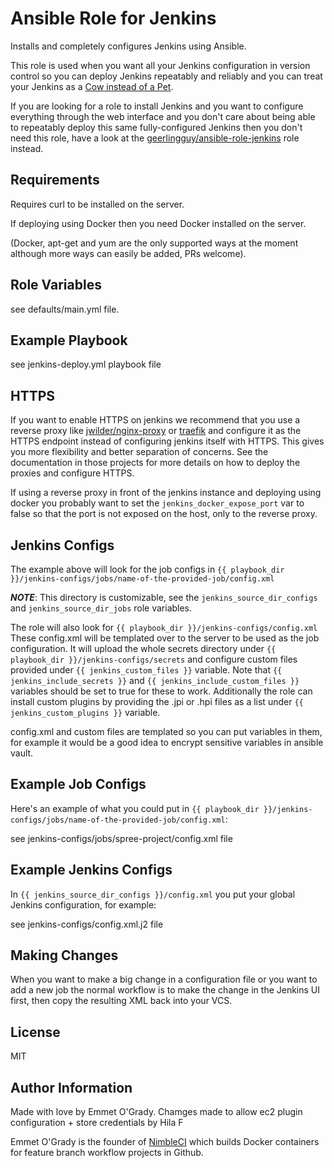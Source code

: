 Ansible Role for Jenkins
========================

Installs and completely configures Jenkins using Ansible.

This role is used when you want all your Jenkins configuration
in version control so you can deploy Jenkins repeatably
and reliably and you can treat your Jenkins as a [Cow instead
of a Pet](https://blog.engineyard.com/2014/pets-vs-cattle).

If you are looking for a role to install Jenkins and you
want to configure everything through the web interface and you
don't care about being able to repeatably deploy this
same fully-configured Jenkins then you don't need
this role, have a look at the
[geerlingguy/ansible-role-jenkins](https://github.com/geerlingguy/ansible-role-jenkins)
role instead.

Requirements
------------

Requires curl to be installed on the server.

If deploying using Docker then you need Docker
installed on the server.

(Docker, apt-get and yum are the only supported ways at the moment
although more ways can easily be added, PRs welcome).


Role Variables
--------------

see defaults/main.yml file.


Example Playbook
----------------

see jenkins-deploy.yml playbook file


HTTPS
-----

If you want to enable HTTPS on jenkins we recommend that you use a
reverse proxy like [jwilder/nginx-proxy](https://github.com/jwilder/nginx-proxy)
or [traefik](https://github.com/containous/traefik) and configure it
as the HTTPS endpoint instead of configuring jenkins itself with HTTPS.
This gives you more flexibility and better separation of concerns. See
the documentation in those projects for more details on how to deploy
the proxies and configure HTTPS.

If using a reverse proxy in front of the jenkins
instance and deploying using docker you probably
want to set the `jenkins_docker_expose_port` var to false so that the
port is not exposed on the host, only to the reverse proxy.


Jenkins Configs
---------------

The example above will look for the job configs in
`{{ playbook_dir }}/jenkins-configs/jobs/name-of-the-provided-job/config.xml` 

***NOTE***: This directory is customizable, see the `jenkins_source_dir_configs` and `jenkins_source_dir_jobs` role variables.

The role will also look for `{{ playbook_dir }}/jenkins-configs/config.xml`
These config.xml will be templated over to the server to be used as the job configuration.
It will upload the whole secrets directory under `{{ playbook_dir }}/jenkins-configs/secrets` and configure custom files provided under `{{ jenkins_custom_files }}` variable. Note that `{{ jenkins_include_secrets }}` and `{{ jenkins_include_custom_files }}` variables should be set to true for these to work.
Additionally the role can install custom plugins by providing the .jpi or .hpi files as a list under `{{ jenkins_custom_plugins }}` variable.

config.xml and custom files are templated so you can put variables in them,
for example it would be a good idea to encrypt sensitive variables
in ansible vault.

Example Job Configs
-------------------

Here's an example of what you could put in `{{ playbook_dir }}/jenkins-configs/jobs/name-of-the-provided-job/config.xml`:

see jenkins-configs/jobs/spree-project/config.xml file

Example Jenkins Configs
-----------------------

In `{{ jenkins_source_dir_configs }}/config.xml` you put your global
Jenkins configuration, for example:

see jenkins-configs/config.xml.j2 file

Making Changes
--------------

When you want to make a big change in a configuration file
or you want to add a new job the normal workflow is to make
the change in the Jenkins UI
first, then copy the resulting XML back into your VCS.

License
-------

MIT

Author Information
------------------

Made with love by Emmet O'Grady.
Chamges made to allow ec2 plugin configuration + store credentials by Hila F

Emmet O'Grady is the founder of [NimbleCI](https://nimbleci.com) which
builds Docker containers for feature branch workflow projects in Github.